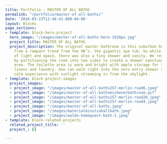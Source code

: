 ```yaml
---
title: Portfolio - MASTER OF ALL BATHS
permalink: "/portfolio/master-of-all-baths/"
date: '2016-03-23T11:48:41.000-04:00'
layout: Blocks
page_sections:
- template: block-hero-project
  hero_image: "/images/master-of-all-baths-hero-1920px.jpg"
  project_title: MASTER OF ALL BATHS
  project_description: The original master bathroom in this suburban home suffered
    from a rampant trend from the 90’s, the gigantic spa tub. So while there was plenty
    of light and space, there was also a tiny shower and vanity. We revamped the space
    by partitioning the room into two sides to create a shower sanctuary and a toilette
    area. The toilette area is warm and bright with ample storage for toiletries,
    linens and laundry. One can walk right into the zero entry shower and have a quiet
    calm experience with sunlight streaming in from the skylight.
- template: block-project-images
  project_images:
  - project_image: "/images/master-of-all-baths257-merlin-road6.jpeg"
  - project_image: "/images/master-of-all-bathsmichenerbathroom.gif"
  - project_image: "/images/master-of-all-baths257-merlin-road20.jpeg"
  - project_image: "/images/master-of-all-baths257-merlin-road4.jpeg"
  - project_image: "/images/master-of-all-baths.jpeg"
  - project_image: "/images/materialminutiahallbath.jpeg"
  - project_image: "/images/waldo-homeguest-bath-1.jpeg"
- template: block-related-projects
  related_project_title: ''
  project_: []

---
```

